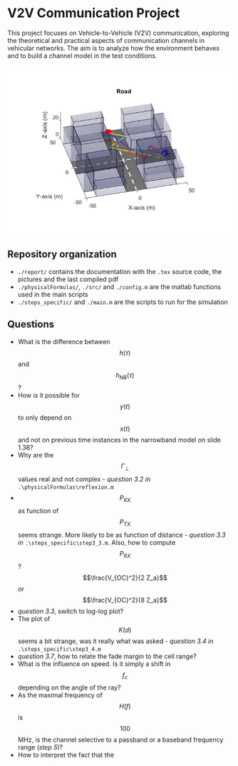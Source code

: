 # V2V Communication Project

This project focuses on Vehicle-to-Vehicle (V2V) communication, exploring the theoretical and practical aspects of communication channels in vehicular networks. The aim is to analyze how the environment behaves and to build a channel model in the test conditions.

![Project Overview](./report/pic/readme.png)

## Repository organization

- `./report/` contains the documentation with the `.tex` source code, the pictures and the last compiled pdf
- `./physicalFormulas/`, `./src/` and `./config.m` are the matlab functions used in the main scripts
- `./steps_specific/` and `./main.m` are the scripts to run for the simulation

## Questions

- What is the difference between $$h(\tau)$$ and $$h_{\text{NB}}(\tau)$$?
- How is it possible for $$y(t)$$ to only depend on $$x(t)$$ and not on previous time instances in the narrowband model on slide 1.38?
- Why are the $$\Gamma_{\perp}$$ values real and not complex - *question 3.2 in* `.\physicalFormulas\reflexion.m`
- $$P_{RX}$$ as function of $$P_{TX}$$ seems strange. More likely to be as function of distance - *question 3.3 in* `.\steps_specific\step3_3.m`. Also, how to compute $$P_{RX}$$? $$\frac{V_{OC}^2}{2 Z_a}$$ or $$\frac{V_{OC}^2}{8 Z_a}$$
- *question 3.3*, switch to log-log plot?
- The plot of $$K(d)$$ seems a bit strange, was it really what was asked - *question 3.4 in* `.\steps_specific\step3_4.m`
- *question 3.7*, how to relate the fade margin to the cell range?
- What is the influence on speed. Is it simply a shift in $$f_c$$ depending on the angle of the ray?
- As the maximal frequency of $$H(f)$$ is $$100$$ MHz, is the channel selective to a passband or a baseband frequency range (*step 5*)?
- How to interpret the fact that the 
